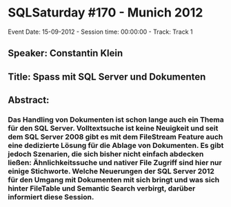 # SQLSaturday #170 - Munich 2012
Event Date: 15-09-2012 - Session time: 00:00:00 - Track: Track 1
## Speaker: Constantin Klein
## Title: Spass mit SQL Server und Dokumenten
## Abstract:
### Das Handling von Dokumenten ist schon lange auch ein Thema für den SQL Server. Volltextsuche ist keine Neuigkeit und seit dem SQL Server 2008 gibt es mit dem FileStream Feature auch eine dedizierte Lösung für die Ablage von Dokumenten. Es gibt jedoch Szenarien, die sich bisher nicht einfach abdecken ließen: Ähnlichkeitssuche und nativer File Zugriff sind hier nur einige Stichworte. Welche Neuerungen der SQL Server 2012 für den Umgang mit Dokumenten mit sich bringt und was sich hinter FileTable und Semantic Search verbirgt, darüber informiert diese Session.
